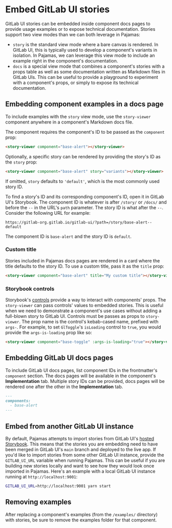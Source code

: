 # Embed GitLab UI stories

GitLab UI stories can be embedded inside component docs pages to provide usage examples or to expose
technical documentation. Stories support two view modes than we can both leverage in Pajamas:

- `story` is the standard view mode where a bare canvas is rendered. In GitLab UI, this is typically
  used to develop a component's variants in isolation. In Pajamas, we can leverage this view mode to
  include an example right in the component's documentation.
- `docs` is a special view mode that combines a component's stories with a props table as well as
  some documentation written as Markdown files in GitLab UIs. This can be useful to provide a
  playground to experiment with a component's props, or simply to expose its technical documentation.

## Embedding component examples in a docs page

To include examples with the `story` view mode, use the `story-viewer` component anywhere in a
component's Markdown docs file.

The component requires the component's ID to be passed as the `component` prop:

```markdown
<story-viewer component="base-alert"></story-viewer>
```

Optionally, a specific story can be rendered by providing the story's ID as the `story` prop:

```markdown
<story-viewer component="base-alert" story="variants"></story-viewer>
```

If omitted, `story` defaults to `'default'`, which is the most commonly used story ID.

To find a story's ID and its corresponding component's ID, open it in GitLab UI's Storybook.
The component ID is whatever is after `/story/` or `/docs/` and before the `--` in the URL's `path`
parameter. The story ID is what after the `--`. Consider the following URL for example:

```plaintext
https://gitlab-org.gitlab.io/gitlab-ui/?path=/story/base-alert--default
```

The component ID is `base-alert` and the story ID is `default`.

### Custom title

Stories included in Pajamas docs pages are rendered in a card where the title defaults to the story
ID. To use a custom title, pass it as the `title` prop:

```markdown
<story-viewer component="base-alert" title="My custom title"></story-viewer>
```

### Storybook controls

Storybook's [controls](https://storybook.js.org/docs/vue/essentials/controls) provide a way to
interact with components' props. The `story-viewer` can pass controls' values to embedded stories.
This is useful when we need to demonstrate a component's use cases without adding a full-blown story
to GitLab UI. Controls must be passes as props to `story-viewer`. The prop name is the control's
kebab-cased name, prefixed with `args-`. For example, to set `GlToggle`'s `isLoading` control to
`true`, you would provide the `args-is-loading` prop like so:

```html
<story-viewer component="base-toggle" :args-is-loading="true"></story-viewer>
```

## Embedding GitLab UI docs pages

To include GitLab UI docs pages, list component IDs in the frontmatter's `component` section. The docs
pages will be available in the component's **Implementation** tab. Multiple story IDs can be
provided, docs pages will be rendered one after the other in the **Implementation** tab.

```markdown
---
components:
  - base-alert
---
```

## Embed from another GitLab UI instance

By default, Pajamas attempts to import stories from GitLab UI's [hosted Storybook](https://gitlab-org.gitlab.io/gitlab-ui/).
This means that the stories you are embedding need to have been merged in GitLab UI's `main` branch
and deployed to the live app. If you'd like to import stories from some other GitLab UI instance,
provide the `GITLAB_UI_URL` variable when running Pajamas. This can be useful if you are building
new stories locally and want to see how they would look once imported in Pajamas. Here's an example
with a local GitLab UI instance running at `http://localhost:9001`:

```sh
GITLAB_UI_URL=http://localhost:9001 yarn start
```

## Removing examples

After replacing a component's examples (from the `/examples/` directory) with stories, be sure to remove the examples folder for that component.
